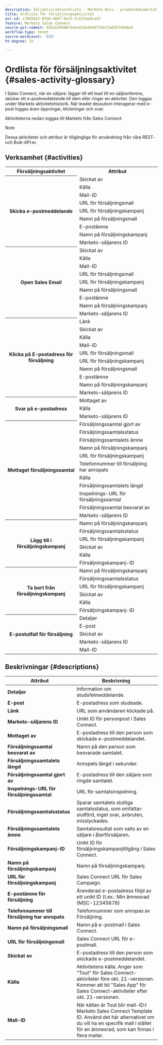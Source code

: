 ```yaml
---
description: Säljaktivitetsordlista - Marketo Docs - produktdokumentation
title: Ordlista för försäljningsaktivitet
exl-id: c7805642-07b6-4697-9efe-5c673ae9ca53
feature: Marketo Sales Connect
source-git-commit: 02b2e39580c5eac63de4b4b7fdaf2a835fdd4ba5
workflow-type: tm+mt
source-wordcount: '533'
ht-degree: 1%

---
```


# Ordlista för försäljningsaktivitet {#sales-activity-glossary}

I Sales Connect, när en säljare: lägger till ett lead till en säljkonferens, skickar ett e-postmeddelande till dem eller ringer en aktivitet. Den loggas under Marketo aktivitetshistorik. När leadet dessutom interagerar med e-post loggas även öppningar, klickningar och svar.

Aktiviteterna nedan loggas till Marketo från Sales Connect.

>[!NOTE]
>
>Dessa aktiviteter och attribut är tillgängliga för användning från våra REST- och Bulk-API:er.

## Verksamhet {#activities}

<table>
 <tr>
  <th>Försäljningsaktivitet</th>
  <th>Attribut</th>
 </tr>
 <tr>
  <th rowspan="9">Skicka e-postmeddelande</th>
  <td>Skickat av</td>
 </tr>
 <tr>
  <td>Källa</td>
 </tr>
 <tr>
  <td>Mall-ID</td>
 </tr>
 <tr>
  <td>URL för försäljningsmall</td>
 </tr>
 <tr>
  <td>URL för försäljningskampanj</td>
 </tr>
 <tr>
  <td>Namn på försäljningsmall</td>
 </tr>
 <tr>
  <td>E-postämne</td>
 </tr>
 <tr>
  <td>Namn på försäljningskampanj</td>
 </tr>
 <tr>
  <td>Marketo-säljarens ID</td>
 </tr>
 <tr>
  <th rowspan="9">Open Sales Email</th>
  <td>Skickat av</td>
 </tr>
 <tr>
  <td>Källa</td>
 </tr>
 <tr>
  <td>Mall-ID</td>
 </tr>
 <tr>
  <td>URL för försäljningsmall</td>
 </tr>
 <tr>
  <td>URL för försäljningskampanj</td>
 </tr>
 <tr>
  <td>Namn på försäljningsmall</td>
 </tr>
 <tr>
  <td>E-postämne</td>
 </tr>
 <tr>
  <td>Namn på försäljningskampanj</td>
 </tr>
 <tr>
  <td>Marketo-säljarens ID</td>
 </tr>
 <tr>
  <th rowspan="10">Klicka på E-postadress för försäljning</th>
  <td>Länk</td>
 </tr>
 <tr>
  <td>Skickat av</td>
 </tr>
 <tr>
  <td>Källa</td>
 </tr>
 <tr>
  <td>Mall-ID</td>
 </tr>
 <tr>
  <td>URL för försäljningsmall</td>
 </tr>
 <tr>
  <td>URL för försäljningskampanj</td>
 </tr>
 <tr>
  <td>Namn på försäljningsmall</td>
 </tr>
 <tr>
  <td>E-postämne</td>
 </tr>
 <tr>
  <td>Namn på försäljningskampanj</td>
 </tr>
 <tr>
  <td>Marketo-säljarens ID</td>
 </tr>
<tr>
  <th rowspan="3">Svar på e-postadress</th>
  <td>Mottaget av</td>
 </tr>
 <tr>
  <td>Källa</td>
 </tr>
 <tr>
  <td>Marketo-säljarens ID</td>
 </tr>
 <tr>
  <th rowspan="11">Mottaget försäljningssamtal</th>
  <td>Försäljningssamtal gjort av</td>
 </tr>
 <tr>
  <td>Försäljningssamtalsstatus</td>
 </tr>
 <tr>
  <td>Försäljningssamtalets ämne</td>
 </tr>
 <tr>
  <td>Namn på försäljningskampanj</td>
 </tr>
 <tr>
  <td>URL för försäljningskampanj</td>
 </tr>
 <tr>
  <td>Telefonnummer till försäljning har anropats</td>
 </tr>
 <tr>
  <td>Källa</td>
 </tr>
 <tr>
  <td>Försäljningssamtalets längd</td>
 </tr>
 <tr>
  <td>Inspelnings-URL för försäljningssamtal</td>
 </tr>
  <tr>
  <td>Försäljningssamtal besvarat av</td>
 </tr>
 <tr>
  <td>Marketo-säljarens ID</td>
 </tr>
 <tr>
  <th rowspan="6">Lägg till i försäljningskampanj</th>
  <td>Namn på försäljningskampanj</td>
 </tr>
 <tr>
  <td>Försäljningssamtalsstatus</td>
 </tr>
 <tr>
  <td>URL för försäljningskampanj</td>
 </tr>
 <tr>
  <td>Skickat av</td>
 </tr>
 <tr>
  <td>Källa</td>
 </tr>
 <tr>
  <td>Försäljningskampanj-ID</td>
 </tr>
 <tr>
  <th rowspan="6">Ta bort från försäljningskampanj</th>
  <td>Namn på försäljningskampanj</td>
 </tr>
 <tr>
  <td>Försäljningssamtalsstatus</td>
 </tr>
 <tr>
  <td>URL för försäljningskampanj</td>
 </tr>
 <tr>
  <td>Skickat av</td>
 </tr>
 <tr>
  <td>Källa</td>
 </tr>
 <tr>
  <td>Försäljningskampanj-ID</td>
 </tr>
 <tr>
  <th rowspan="5">E-postutfall för försäljning</th>
  <td>Detaljer</td>
 </tr>
 <tr>
  <td>E-post</td>
 </tr>
 <tr>
  <td>Skickat av</td>
 </tr>
 <tr>
  <td>Marketo-säljarens ID</td>
 </tr>
 <tr>
  <td>Mall-ID</td>
 </tr>
</table>

## Beskrivningar {#descriptions}

<table> 
 <tr>
  <th>Attribut</th>
  <th>Beskrivning</th>
 </tr>
 <tbody> 
 <tr> 
   <td><strong>Detaljer</strong></td> 
   <td>Information om studsfelmeddelande.</td> 
  </tr> 
  <tr> 
   <td><strong>E-post</strong></td> 
   <td>E-postadress som studsade.</td> 
  </tr> 
  <tr> 
   <td><strong>Länk</strong></td> 
   <td>URL som användaren klickade på.</td> 
  </tr> 
  <tr> 
   <td><strong>Marketo-säljarens ID</strong></td> 
   <td>Unikt ID för personpost i Sales Connect.</td> 
  </tr> 
  <tr> 
   <td><strong>Mottaget av</strong></td> 
   <td>E-postadress till den person som skickade e-postmeddelandet.</td> 
  </tr>
  <tr> 
   <td><strong>Försäljningssamtal besvarat av</strong></td> 
   <td>Namn på den person som besvarade samtalet.</td> 
  </tr>
  <tr> 
   <td><strong>Försäljningssamtalets längd</strong></td> 
   <td>Anropets längd i sekunder.</td> 
  </tr>
  <tr> 
   <td><strong>Försäljningssamtal gjort av</strong></td> 
   <td>E-postadress till den säljare som ringde samtalet.</td> 
  </tr>
  <tr> 
   <td><strong>Inspelnings-URL för försäljningssamtal</strong></td> 
   <td>URL för samtalsinspelning.</td> 
  </tr>
  <tr> 
   <td><strong>Försäljningssamtalsstatus</strong></td> 
   <td>Sparar samtalets slutliga samtalsstatus, som omfattar: slutförd, inget svar, avbruten, misslyckades.</td> 
  </tr>
  <tr> 
   <td><strong>Försäljningssamtalets ämne</strong></td> 
   <td>Samtalsresultat som valts av en säljare i återförsäljaren.</td> 
  </tr>
  <tr> 
   <td><strong>Försäljningskampanj-ID</strong></td> 
   <td>Unikt ID för försäljningskampanjtillgång i Sales Connect.</td> 
  </tr>
  <tr> 
   <td><strong>Namn på försäljningskampanj</strong></td> 
   <td>Namn på försäljningskampanj.</td> 
  </tr>
  <tr> 
   <td><strong>URL för försäljningskampanj</strong></td> 
   <td>Sales Connect URL för Sales Campaign.</td> 
  </tr>
  <tr> 
   <td><strong>E-postämne för försäljning</strong></td> 
   <td>Ärenderad e-postadress följd av ett unikt ID (t.ex.: Min ämnesrad (MSC-12345678)</td> 
  </tr>
  <tr> 
   <td><strong>Telefonnummer till försäljning har anropats</strong></td> 
   <td>Telefonnummer som anropas av Försäljning.</td> 
  </tr>
  <tr> 
   <td><strong>Namn på försäljningsmall</strong></td> 
   <td>Namn på e-postmall i Sales Connect.</td> 
  </tr>
  <tr> 
   <td><strong>URL för försäljningsmall</strong></td> 
   <td>Sales Connect URL för e-postmall.</td> 
  </tr>
  <tr> 
   <td><strong>Skickat av</strong></td>
   <td>E-postadress till den person som skickade e-postmeddelandet.</td> 
  </tr> 
  <tr> 
   <td><strong>Källa</strong></td> 
   <td>Aktivitetens källa. Anger som "Tout" för Sales Connect-aktiviteter före okt. 21-versionen. Kommer att bli "Sales App" för Sales Connect-aktiviteter efter okt. 21-versionen.</td>
  </tr> 
  <tr> 
   <td><strong>Mall-ID</strong></td> 
   <td>När källan är Tout blir mall-ID:t Marketo Sales Connect Template ID. Använd det här alternativet om du vill ha en specifik mall i stället för en ämnesrad, som kan finnas i flera mallar.
</td> 
  </tr> 
 </tbody> 
</table>
